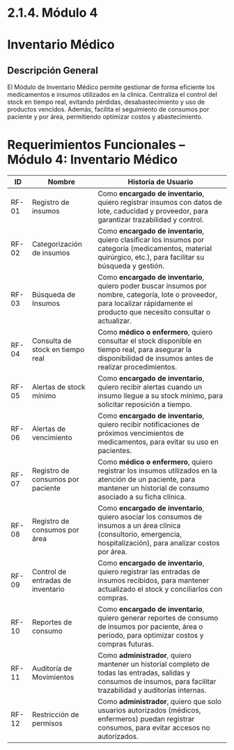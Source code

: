 # 2.1.4. Módulo 4
# Inventario Médico
## Descripción General

El Módulo de Inventario Médico permite gestionar de forma eficiente los medicamentos e insumos utilizados en la clínica. Centraliza el control del stock en tiempo real, evitando pérdidas, desabastecimiento y uso de productos vencidos. Además, facilita el seguimiento de consumos por paciente y por área, permitiendo optimizar costos y abastecimiento.
# Requerimientos Funcionales – Módulo 4: Inventario Médico

| ID    | Nombre                         | Historia de Usuario                                                                                   |
|-------|--------------------------------|------------------------------------------------------------------------------------------------------|
| RF-01 | Registro de insumos             | Como **encargado de inventario**, quiero registrar insumos con datos de lote, caducidad y proveedor, para garantizar trazabilidad y control. |
| RF-02 | Categorización de insumos       | Como **encargado de inventario**, quiero clasificar los insumos por categoría (medicamentos, material quirúrgico, etc.), para facilitar su búsqueda y gestión. |
| RF-03 | Búsqueda de Insumos             | Como **encargado de inventario**, quiero poder buscar insumos por nombre, categoría, lote o proveedor, para localizar rápidamente el producto que necesito consultar o actualizar. |
| RF-04 | Consulta de stock en tiempo real| Como **médico o enfermero**, quiero consultar el stock disponible en tiempo real, para asegurar la disponibilidad de insumos antes de realizar procedimientos. |
| RF-05 | Alertas de stock mínimo         | Como **encargado de inventario**, quiero recibir alertas cuando un insumo llegue a su stock mínimo, para solicitar reposición a tiempo. |
| RF-06 | Alertas de vencimiento          | Como **encargado de inventario**, quiero recibir notificaciones de próximos vencimientos de medicamentos, para evitar su uso en pacientes. |
| RF-07 | Registro de consumos por paciente| Como **médico o enfermero**, quiero registrar los insumos utilizados en la atención de un paciente, para mantener un historial de consumo asociado a su ficha clínica. |
| RF-08 | Registro de consumos por área   | Como **encargado de inventario**, quiero asociar los consumos de insumos a un área clínica (consultorio, emergencia, hospitalización), para analizar costos por área. |
| RF-09 | Control de entradas de inventario| Como **encargado de inventario**, quiero registrar las entradas de insumos recibidos, para mantener actualizado el stock y conciliarlos con compras. |
| RF-10 | Reportes de consumo             | Como **encargado de inventario**, quiero generar reportes de consumo de insumos por paciente, área o periodo, para optimizar costos y compras futuras. |
| RF-11 | Auditoría de Movimientos        | Como **administrador**, quiero mantener un historial completo de todas las entradas, salidas y consumos de insumos, para facilitar trazabilidad y auditorías internas. |
| RF-12 | Restricción de permisos         | Como **administrador**, quiero que solo usuarios autorizados (médicos, enfermeros) puedan registrar consumos, para evitar accesos no autorizados. |